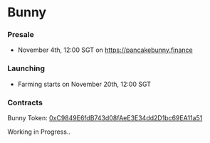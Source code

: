 # Bunny
### Presale
- November 4th, 12:00 SGT on https://pancakebunny.finance

### Launching
- Farming starts on November 20th, 12:00 SGT 

### Contracts
Bunny Token: [0xC9849E6fdB743d08fAeE3E34dd2D1bc69EA11a51](https://bscscan.com/token/0xc9849e6fdb743d08faee3e34dd2d1bc69ea11a51)

Working in Progress..

